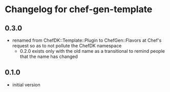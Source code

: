 # Changelog for chef-gen-template

## 0.3.0

* renamed from ChefDK::Template::Plugin to ChefGen::Flavors at Chef's request so as to not pollute the ChefDK namespace
  * 0.2.0 exists only with the old name as a transitional to remind people that the name has changed

## 0.1.0

* initial version

